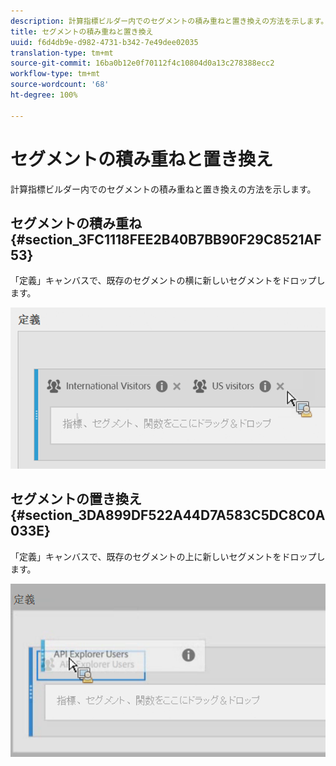 ```yaml
---
description: 計算指標ビルダー内でのセグメントの積み重ねと置き換えの方法を示します。
title: セグメントの積み重ねと置き換え
uuid: f6d4db9e-d982-4731-b342-7e49dee02035
translation-type: tm+mt
source-git-commit: 16ba0b12e0f70112f4c10804d0a13c278388ecc2
workflow-type: tm+mt
source-wordcount: '68'
ht-degree: 100%

---
```



# セグメントの積み重ねと置き換え

計算指標ビルダー内でのセグメントの積み重ねと置き換えの方法を示します。

## セグメントの積み重ね  {#section_3FC1118FEE2B40B7BB90F29C8521AF53}

「定義」キャンバスで、既存のセグメントの横に新しいセグメントをドロップします。

![](assets/cm_stack_seg.png)

## セグメントの置き換え  {#section_3DA899DF522A44D7A583C5DC8C0A033E}

「定義」キャンバスで、既存のセグメントの上に新しいセグメントをドロップします。

![](assets/cm_replace_seg.png)

